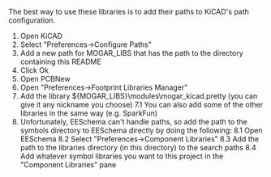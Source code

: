 

The best way to use these libraries is to add their paths to KiCAD's path configuration.

1. Open KiCAD
2. Select "Preferences->Configure Paths"
3. Add a new path for MOGAR_LIBS that has the path to the directory containing this README
4. Click Ok
5. Open PCBNew
6. Open "Preferences->Footprint Libraries Manager"
7. Add the library ${MOGAR_LIBS}\modules\mogar_kicad.pretty (you can give it any nickname you choose)
7.1 You can also add some of the other libraries in the same way (e.g. SparkFun)
8. Unfortunately, EESchema can't handle paths, so add the path to the symbols directory to EESchema directly  by doing the following:
8.1 Open EESchema
8.2 Select "Preferences->Component Libraries"
8.3 Add the path to the libraries directory (in this directory) to the search paths
8.4 Add whatever symbol libraries you want to this project in the "Component Libraries" pane